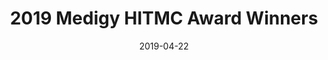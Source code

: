 ---
title: "2019 Medigy HITMC Award Winners"
test: "check"
layout: "awards-single"
masthead: "Awards"
metaTitle: "2019 Medigy HITMC Award Winners | Healthcare Innovation Awards | Medigy &#8480"
metaDesc: "2019 Medigy HITMC Award Winners, Winners Include: Grace Cordovano, Spectrum Health Care and Medhost"
searchCategory: "Awards"
recognition_group_url: "2019-medigy-hitmc-award-winners"
weight: '1'
sub: "grouping"
recognitions: ["hitmc-medigy"]
award: "2019-medigy-hitmc-award-winners"
date: '2019-04-22'
url: "/recognitions/awards/2019/hitmc-awards"
aliases:
 - /recognition/award/2019-medigy-hitmc-award-winners
 - /recognitions/awards/2019/hitmc-2019-awards/
breadcrumbs: 
 - Home 
 - Recognitions 
 - Awards
 - 2019
 - Medigy HITMC Awards
breadcrumbLinks: 
 - / 
 - /recognitions
 - /recognitions
 - /recognitions
--- 